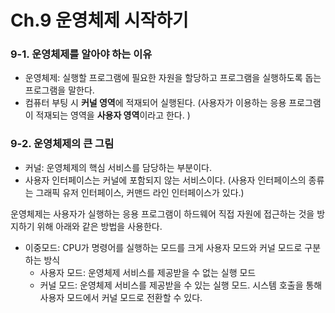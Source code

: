 # Ch.9 운영체제 시작하기
### 9-1. 운영체제를 알아야 하는 이유

- 운영체제: 실행할 프로그램에 필요한 자원을 할당하고 프로그램을 실행하도록 돕는 프로그램을 말한다.
- 컴퓨터 부팅 시 **커널 영역**에 적재되어 실행된다. (사용자가 이용하는 응용 프로그램이 적재되는 영역을 **사용자 영역**이라고 한다. )

### 9-2. 운영체제의 큰 그림

- 커널: 운영체제의 핵심 서비스를 담당하는 부분이다.
- 사용자 인터페이스는 커널에 포함되지 않는 서비스이다. (사용자 인터페이스의 종류는 그래픽 유저 인터페이스, 커맨드 라인 인터페이스가 있다.)

운영체제는 사용자가 실행하는 응용 프로그램이 하드웨어 직접 자원에 접근하는 것을 방지하기 위해 아래와 같은 방법을 사용한다.

- 이중모드: CPU가 명령어를 실행하는 모드를 크게 사용자 모드와 커널 모드로 구분하는 방식
    - 사용자 모드: 운영체제 서비스를 제공받을 수 없는 실행 모드
    - 커널 모드: 운영체제 서비스를 제공받을 수 있는 실행 모드. 시스템 호출을 통해 사용자 모드에서 커널 모드로 전환할 수 있다.
